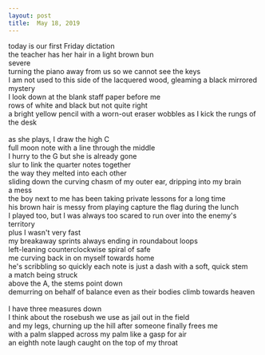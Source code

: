 ```yaml
---
layout: post
title:  May 18, 2019
---
```


today is our first Friday dictation <br>
the teacher has her hair in a light brown bun <br>
severe <br>
turning the piano away from us so we cannot see the keys <br>
I am not used to this side of the lacquered wood, gleaming a black mirrored mystery <br>
I look down at the blank staff paper before me <br>
rows of white and black but not quite right <br>
a bright yellow pencil with a worn-out eraser wobbles as I kick the rungs of the desk <br>
 <br>
as she plays, I draw the high C <br>
full moon note with a line through the middle <br>
I hurry to the G but she is already gone <br>
slur to link the quarter notes together <br>
the way they melted into each other <br>
sliding down the curving chasm of my outer ear, dripping into my brain <br>
a mess <br>
the boy next to me has been taking private lessons for a long time <br>
his brown hair is messy from playing capture the flag during the lunch <br>
I played too, but I was always too scared to run over into the enemy's territory <br>
plus I wasn't very fast <br>
my breakaway sprints always ending in roundabout loops <br>
left-leaning counterclockwise spiral of safe <br>
me curving back in on myself towards home <br>
he's scribbling so quickly each note is just a dash with a soft, quick stem <br>
a match being struck <br>
above the A, the stems point down <br>
demurring on behalf of balance even as their bodies climb towards heaven  <br>
 <br>
I have three measures down <br>
I think about the rosebush we use as jail out in the field <br>
and my legs, churning up the hill after someone finally frees me <br>
with a palm slapped across my palm like a gasp for air <br>
an eighth note laugh caught on the top of my throat <br>

